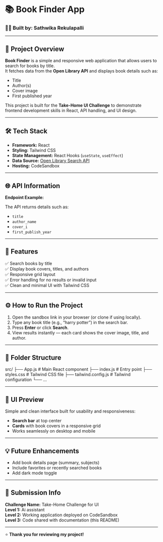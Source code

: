 # 📚 Book Finder App

### 👩‍💻 Built by: Sathwika Rekulapalli

---

## 🧠 Project Overview

**Book Finder** is a simple and responsive web application that allows users to search for books by title.  
It fetches data from the **Open Library API** and displays book details such as:
- Title  
- Author(s)  
- Cover image  
- First published year  

This project is built for the **Take-Home UI Challenge** to demonstrate frontend development skills in React, API handling, and UI design.

---

## 🛠️ Tech Stack

- **Framework:** React  
- **Styling:** Tailwind CSS  
- **State Management:** React Hooks (`useState`, `useEffect`)  
- **Data Source:** [Open Library Search API](https://openlibrary.org/search.json?title={bookTitle})  
- **Hosting:** CodeSandbox  

---

## 🌐 API Information

**Endpoint Example:**


The API returns details such as:
- `title`
- `author_name`
- `cover_i`
- `first_publish_year`

---

## 🚀 Features

✅ Search books by title  
✅ Display book covers, titles, and authors  
✅ Responsive grid layout  
✅ Error handling for no results or invalid input  
✅ Clean and minimal UI with Tailwind CSS  

---

## ⚙️ How to Run the Project

1. Open the sandbox link in your browser (or clone if using locally).  
2. Type any book title (e.g., “harry potter”) in the search bar.  
3. Press **Enter** or click **Search**.  
4. View results instantly — each card shows the cover image, title, and author.  

---

## 🧩 Folder Structure
src/
 ├── App.js          # Main React component
 ├── index.js        # Entry point
 ├── styles.css      # Tailwind CSS file
 ├── tailwind.config.js # Tailwind configuration
 └── ...

---

## 🎨 UI Preview

Simple and clean interface built for usability and responsiveness:
- **Search bar** at top center
- **Cards** with book covers in a responsive grid
- Works seamlessly on desktop and mobile

---

## 💡 Future Enhancements

- Add book details page (summary, subjects)
- Include favorites or recently searched books
- Add dark mode toggle

---

## 🏁 Submission Info

**Challenge Name:** Take-Home Challenge for UI  
**Level 1:** Ai assistant    
**Level 2:** Working application deployed on CodeSandbox  
**Level 3:** Code shared with documentation (this README)

---

⭐ **Thank you for reviewing my project!**

